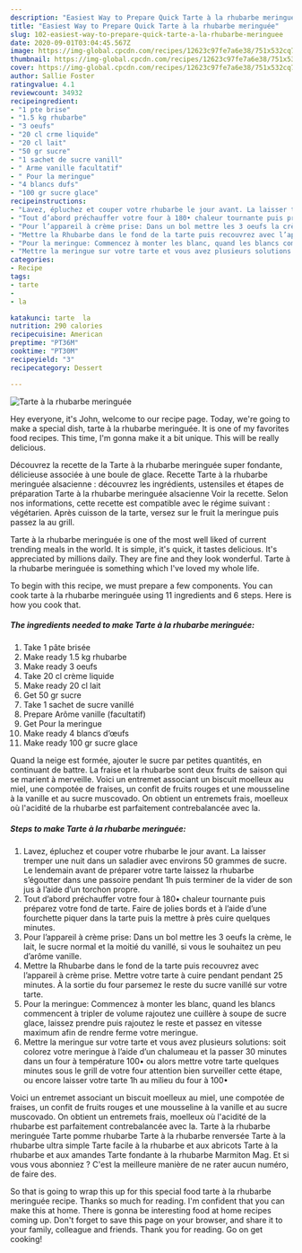 ```yaml
---
description: "Easiest Way to Prepare Quick Tarte à la rhubarbe meringuée"
title: "Easiest Way to Prepare Quick Tarte à la rhubarbe meringuée"
slug: 102-easiest-way-to-prepare-quick-tarte-a-la-rhubarbe-meringuee
date: 2020-09-01T03:04:45.567Z
image: https://img-global.cpcdn.com/recipes/12623c97fe7a6e38/751x532cq70/tarte-a-la-rhubarbe-meringuee-photo-principale-de-la-recette.jpg
thumbnail: https://img-global.cpcdn.com/recipes/12623c97fe7a6e38/751x532cq70/tarte-a-la-rhubarbe-meringuee-photo-principale-de-la-recette.jpg
cover: https://img-global.cpcdn.com/recipes/12623c97fe7a6e38/751x532cq70/tarte-a-la-rhubarbe-meringuee-photo-principale-de-la-recette.jpg
author: Sallie Foster
ratingvalue: 4.1
reviewcount: 34932
recipeingredient:
- "1 pte brise"
- "1.5 kg rhubarbe"
- "3 oeufs"
- "20 cl crme liquide"
- "20 cl lait"
- "50 gr sucre"
- "1 sachet de sucre vanill"
- " Arme vanille facultatif"
- " Pour la meringue"
- "4 blancs dufs"
- "100 gr sucre glace"
recipeinstructions:
- "Lavez, épluchez et couper votre rhubarbe le jour avant. La laisser tremper une nuit dans un saladier avec environs 50 grammes de sucre. Le lendemain avant de préparer votre tarte laissez la rhubarbe s’égoutter dans une passoire pendant 1h puis terminer de la vider de son jus à l’aide d’un torchon propre."
- "Tout d’abord préchauffer votre four à 180• chaleur tournante puis préparez votre fond de tarte. Faire de jolies bords et à l’aide d’une fourchette piquer dans la tarte puis la mettre à près cuire quelques minutes."
- "Pour l’appareil à crème prise: Dans un bol mettre les 3 oeufs la crème, le lait, le sucre normal et la moitié du vanillé, si vous le souhaitez un peu d’arôme vanille."
- "Mettre la Rhubarbe dans le fond de la tarte puis recouvrez avec l’appareil à crème prise. Mettre votre tarte à cuire pendant pendant 25 minutes. À la sortie du four parsemez le reste du sucre vanillé sur votre tarte."
- "Pour la meringue: Commencez à monter les blanc, quand les blancs commencent à tripler de volume rajoutez une cuillère à soupe de sucre glace, laissez prendre puis rajoutez le reste et passez en vitesse maximum afin de rendre ferme votre meringue."
- "Mettre la meringue sur votre tarte et vous avez plusieurs solutions: soit colorez votre meringue à l’aide d’un chalumeau et la passer 30 minutes dans un four à température 100• ou alors mettre votre tarte quelques minutes sous le grill de votre four attention bien surveiller cette étape, ou encore laisser votre tarte 1h au milieu du four à 100•"
categories:
- Recipe
tags:
- tarte
- 
- la

katakunci: tarte  la 
nutrition: 290 calories
recipecuisine: American
preptime: "PT36M"
cooktime: "PT30M"
recipeyield: "3"
recipecategory: Dessert

---
```



![Tarte à la rhubarbe meringuée](https://img-global.cpcdn.com/recipes/12623c97fe7a6e38/751x532cq70/tarte-a-la-rhubarbe-meringuee-photo-principale-de-la-recette.jpg)

Hey everyone, it's John, welcome to our recipe page. Today, we're going to make a special dish, tarte à la rhubarbe meringuée. It is one of my favorites food recipes. This time, I'm gonna make it a bit unique. This will be really delicious.

Découvrez la recette de la Tarte à la rhubarbe meringuée super fondante, délicieuse associée à une boule de glace. Recette Tarte à la rhubarbe meringuée alsacienne : découvrez les ingrédients, ustensiles et étapes de préparation Tarte à la rhubarbe meringuée alsacienne Voir la recette. Selon nos informations, cette recette est compatible avec le régime suivant : végétarien. Après cuisson de la tarte, versez sur le fruit la meringue puis passez la au grill.

Tarte à la rhubarbe meringuée is one of the most well liked of current trending meals in the world. It is simple, it's quick, it tastes delicious. It's appreciated by millions daily. They are fine and they look wonderful. Tarte à la rhubarbe meringuée is something which I've loved my whole life.


To begin with this recipe, we must prepare a few components. You can cook tarte à la rhubarbe meringuée using 11 ingredients and 6 steps. Here is how you cook that.

<!--inarticleads1-->

##### The ingredients needed to make Tarte à la rhubarbe meringuée:

1. Take 1 pâte brisée
1. Make ready 1.5 kg rhubarbe
1. Make ready 3 oeufs
1. Take 20 cl crème liquide
1. Make ready 20 cl lait
1. Get 50 gr sucre
1. Take 1 sachet de sucre vanillé
1. Prepare  Arôme vanille (facultatif)
1. Get  Pour la meringue
1. Make ready 4 blancs d’œufs
1. Make ready 100 gr sucre glace


Quand la neige est formée, ajouter le sucre par petites quantités, en continuant de battre. La fraise et la rhubarbe sont deux fruits de saison qui se marient à merveille. Voici un entremet associant un biscuit moelleux au miel, une compotée de fraises, un confit de fruits rouges et une mousseline à la vanille et au sucre muscovado. On obtient un entremets frais, moelleux où l&#39;acidité de la rhubarbe est parfaitement contrebalancée avec la. 

<!--inarticleads2-->

##### Steps to make Tarte à la rhubarbe meringuée:

1. Lavez, épluchez et couper votre rhubarbe le jour avant. La laisser tremper une nuit dans un saladier avec environs 50 grammes de sucre. Le lendemain avant de préparer votre tarte laissez la rhubarbe s’égoutter dans une passoire pendant 1h puis terminer de la vider de son jus à l’aide d’un torchon propre.
1. Tout d’abord préchauffer votre four à 180• chaleur tournante puis préparez votre fond de tarte. Faire de jolies bords et à l’aide d’une fourchette piquer dans la tarte puis la mettre à près cuire quelques minutes.
1. Pour l’appareil à crème prise: Dans un bol mettre les 3 oeufs la crème, le lait, le sucre normal et la moitié du vanillé, si vous le souhaitez un peu d’arôme vanille.
1. Mettre la Rhubarbe dans le fond de la tarte puis recouvrez avec l’appareil à crème prise. Mettre votre tarte à cuire pendant pendant 25 minutes. À la sortie du four parsemez le reste du sucre vanillé sur votre tarte.
1. Pour la meringue: Commencez à monter les blanc, quand les blancs commencent à tripler de volume rajoutez une cuillère à soupe de sucre glace, laissez prendre puis rajoutez le reste et passez en vitesse maximum afin de rendre ferme votre meringue.
1. Mettre la meringue sur votre tarte et vous avez plusieurs solutions: soit colorez votre meringue à l’aide d’un chalumeau et la passer 30 minutes dans un four à température 100• ou alors mettre votre tarte quelques minutes sous le grill de votre four attention bien surveiller cette étape, ou encore laisser votre tarte 1h au milieu du four à 100•


Voici un entremet associant un biscuit moelleux au miel, une compotée de fraises, un confit de fruits rouges et une mousseline à la vanille et au sucre muscovado. On obtient un entremets frais, moelleux où l&#39;acidité de la rhubarbe est parfaitement contrebalancée avec la. Tarte à la rhubarbe meringuée Tarte pomme rhubarbe Tarte à la rhubarbe renversée Tarte à la rhubarbe ultra simple Tarte facile à la rhubarbe et aux abricots Tarte à la rhubarbe et aux amandes Tarte fondante à la rhubarbe Marmiton Mag. Et si vous vous abonniez ? C&#39;est la meilleure manière de ne rater aucun numéro, de faire des. 

So that is going to wrap this up for this special food tarte à la rhubarbe meringuée recipe. Thanks so much for reading. I'm confident that you can make this at home. There is gonna be interesting food at home recipes coming up. Don't forget to save this page on your browser, and share it to your family, colleague and friends. Thank you for reading. Go on get cooking!
